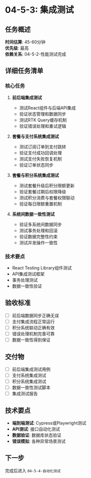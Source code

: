 # 04-5-3: 集成测试

## 任务概述
**时间估算**: 45-60分钟  
**优先级**: 最高  
**依赖关系**: 04-5-2-性能测试完成

## 详细任务清单

### 核心任务
1. **前后端集成测试**
   - 测试React组件与后端API集成
   - 验证状态管理和数据同步
   - 测试RTK Query缓存机制
   - 验证错误处理和重试逻辑

2. **套餐与支付系统集成测试**
   - 测试订阅订单到支付跳转
   - 验证支付成功回调处理
   - 测试支付失败恢复机制
   - 验证订单状态同步

3. **套餐与积分系统集成测试**
   - 测试套餐升级后积分限额更新
   - 验证套餐过期后权限降级
   - 测试积分消费与套餐权限联动
   - 验证每日限额重置机制

4. **系统间数据一致性测试**
   - 验证多系统间数据同步
   - 测试事务处理和回滚
   - 验证数据完整性约束
   - 测试并发操作一致性

### 技术要点
- React Testing Library组件测试
- API集成测试框架
- 事务处理测试
- 数据一致性验证

## 验收标准
- [ ] 前后端数据同步正确无误
- [ ] 支付集成流程正常运行
- [ ] 积分系统联动正确有效
- [ ] 错误处理机制完善可靠
- [ ] 数据一致性得到保证

## 交付物
- [ ] 前后端集成测试用例
- [ ] 支付系统集成测试
- [ ] 积分系统集成测试
- [ ] 数据一致性测试脚本
- [ ] 集成测试报告

## 技术要点
- **端到端测试**: Cypress或Playwright测试
- **API测试**: 接口自动化测试
- **数据验证**: 数据库状态验证
- **错误模拟**: 各种异常场景测试

## 下一步
完成后进入 `04-5-4-自动化测试`